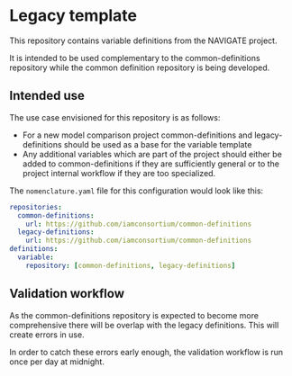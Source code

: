 # Legacy template

This repository contains variable definitions from the NAVIGATE project.

It is intended to be used complementary to the common-definitions repository while the
common definition repository is being developed.

## Intended use

The use case envisioned for this repository is as follows:

* For a new model comparison project common-definitions and legacy-definitions should be
  used as a base for the variable template
* Any additional variables which are part of the project should either be added to
  common-definitions if they are sufficiently general or to the project internal
  workflow if they are too specialized.

The `nomenclature.yaml` file for this configuration would look like this:

```yaml
repositories:
  common-definitions:
    url: https://github.com/iamconsortium/common-definitions
  legacy-definitions:
    url: https://github.com/iamconsortium/common-definitions
definitions:
  variable:
    repository: [common-definitions, legacy-definitions]
```

## Validation workflow

As the common-definitions repository is expected to become more comprehensive there will
be overlap with the legacy definitions. This will create errors in use.

In order to catch these errors early enough, the validation workflow is run once per day
at midnight.
